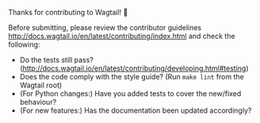 Thanks for contributing to Wagtail! 🎉

Before submitting, please review the contributor guidelines <http://docs.wagtail.io/en/latest/contributing/index.html> and check the following:

* Do the tests still pass? (http://docs.wagtail.io/en/latest/contributing/developing.html#testing)
* Does the code comply with the style guide? (Run `make lint` from the Wagtail root)
* (For Python changes:) Have you added tests to cover the new/fixed behaviour?
* (For new features:) Has the documentation been updated accordingly?
